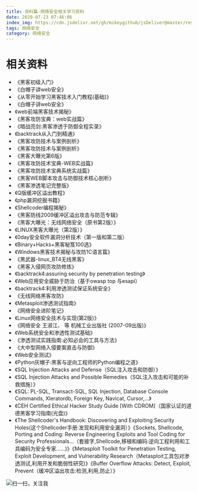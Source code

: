 ```yaml
---
title: 资料篇-网络安全相关学习资料
date: 2020-07-23 07:46:06
index_img: https://cdn.jsdelivr.net/gh/mikeygithub/jsDeliver@master/resource/img/safe.jpeg
tags: 网络安全
category: 网络安全
---
```



# 相关资料

- 《黑客初级入门》
- 《白帽子讲web安全》
- 《从零开始学习黑客技术入门教程(基础)》
- 《白帽子讲web安全》
- 《web前端黑客技术揭秘》
- 《黑客攻防宝典：web实战篇》
- 《暗战亮剑:黑客渗透于防御全程实录》
- 《backtrack从入门到精通》
- 《黑客攻防技术与案例剖析》
- 《黑客攻防技术与案例剖析》
- 《黑客大曝光第6版》
- 《黑客攻防技术宝典-WEB实战篇》
- 《黑客攻防技术宝典系统实战篇》
- 《黑客WEB脚本攻击与防御技术核心剖析》
- 《黑客渗透笔记完整版》
- 《Q版缓冲区溢出教程》
- 《php漏洞挖掘书籍》
- 《Shellcoder编程揭秘》
- 《黑客防线2009缓冲区溢出攻击与防范专辑》
- 《黑客大曝光：无线网络安全（原书第2版）》
- 《LINUX黑客大曝光（第2版）》
- 《0day安全软件漏洞分析技术（第一版和第二版）
- 《Binary+Hacks+黑客秘笈100选》
- 《Windows黑客技术揭秘与攻防1C语言篇》
- 《黑武器-linux_BT4无线黑客》
- 《黑客入侵网页攻防修炼》
- 《backtrack4:assuring security by penetration testing》
- 《Web应用安全威胁于防治（基于owasp top 与esapi）
- 《backtrack4:利用渗透测试保证系统安全》
- 《无线网络黑客攻防》
- 《Metasploit渗透测试指南》
- 《网络安全进阶笔记》
- 《Linux网络安全技术与实现(第2版)》
- 《网络安全 王淑江、 等 机械工业出版社 (2007-09出版)》
- 《Web系统安全和渗透性测试基础》
- 《渗透测试实践指南:必知必会的工具与方法》
- 《大中型网络入侵要案直击与防御》
- 《Web安全测试》
- 《Python灰帽子:黑客与逆向工程师的Python编程之道》
- 《SQL Injection Attacks and Defense（SQL注入攻击和防御）》
- 《SQL Injection Attacks and Possible Remedies（SQL注入攻击和可能的补救措施）》
- 《SQL: PL-SQL, Transact-SQL, SQL Injection, Database Console Commands, Xleratordb, Foreign Key, Navicat, Cursor,...》
- 《CEH Certified Ethical Hacker Study Guide [With CDROM]（国家认证的道德黑客学习指南(光盘)》
- 《The Shellcoder's Handbook: Discovering and Exploiting Security Holes(这个Shellcoder手册:发现和利用安全漏洞）》《Sockets, Shellcode, Porting and Coding: Reverse Engineering Exploits and Tool Coding for Security Professionals...（套接字,Shellcode,移植和编码:逆向工程利用和工具编码为安全专家……)》《Metasploit Toolkit for Penetration Testing, Exploit Development, and Vulnerability Research（Metasploit工具包对渗透测试,利用开发和脆弱性研究)》《Buffer Overflow Attacks: Detect, Exploit, Prevent（缓冲区溢出攻击:检测,利用,防止）》<br/>


![扫一扫，关注我](https://cdn.jsdelivr.net/gh/mikeygithub/jsDeliver@master/resource/img/wechat.jpg)